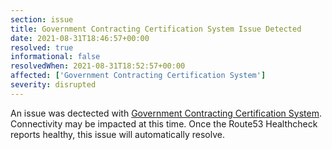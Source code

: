 ```yaml
---
section: issue
title: Government Contracting Certification System Issue Detected
date: 2021-08-31T18:46:57+00:00
resolved: true
informational: false
resolvedWhen: 2021-08-31T18:52:57+00:00
affected: ['Government Contracting Certification System']
severity: disrupted
---
```

An issue was dectected with [Government Contracting Certification System](https://certify.sba.gov).  Connectivity may be impacted at this time.  Once the Route53 Healthcheck reports healthy, this issue will automatically resolve.
